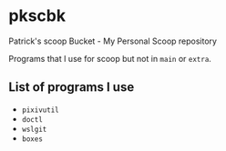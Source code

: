 # pkscbk
Patrick's scoop Bucket - My Personal Scoop repository

Programs that I use for scoop but not in `main` or `extra`.

## List of programs I use
- `pixivutil`
- `doctl`
- `wslgit`
- `boxes`